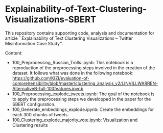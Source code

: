 # Explainability-of-Text-Clustering-Visualizations-SBERT

This repository contains supporting code, analysis and documentation for article ``Explainability of Text Clustering Visualizations – Twitter Misinformation Case Study''.

Content:

* 100_Preprocessing_Russian_Trolls.ipynb: This notebook is a reproduction of the preprocessing steps involved in the creation of the dataset. It follows what was done in the following notebook: https://github.com/KIZI/evaluation-of-comprehensibility/blob/master/clustering_analysis_v2/LINVILLWARREN-AlternativeB-full-100features.ipynb
* 100_Preprocessing_explode_tweets.ipynb: The goal of the notebook is to apply the preprocessing steps we developped in the paper for the SBERT configuration.
* 100_Generate_embeddings_explode.ipynb: Create the embeddings for each 300 chunks of tweets.
* 100_Clustering_explode_majority_vote.ipynb: Visualization and Clustering results